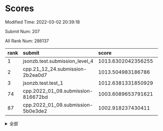# Scores

Modified Time: 2022-03-02 20:39:18

Submit Num: 207

All Rank Num: 286137

| rank |               submit               |       score        |       sigma        | pk_num |
| :--- | :--------------------------------- | :----------------- | :----------------- | :----- |
| 1    | jsonzb.test.submission_level_4     | 1013.6302042356255 | 0.8269533867585858 | 5527   |
| 2    | cpp.21_12_24.submission-2b2ea0d7   | 1013.504983186786  | 0.8044622160326774 | 5532   |
| 3    | jsonzb.test.test_1                 | 1012.6381331850929 | 0.8168372021642021 | 5526   |
| 74   | cpp.2022_01_09.submission-816672bd | 1003.6089653791621 | 0.7141124187130615 | 5529   |
| 87   | cpp.2022_01_09.submission-5b0e3de2 | 1002.918237430411  | 0.705630247977405  | 5533   |


<details>
<summary>全部</summary>

| rank |                 submit                 |       score        |       sigma        | pk_num |
| :--- | :------------------------------------- | :----------------- | :----------------- | :----- |
| 1    | jsonzb.test.submission_level_4         | 1013.6302042356255 | 0.8269533867585858 | 5527   |
| 2    | cpp.21_12_24.submission-2b2ea0d7       | 1013.504983186786  | 0.8044622160326774 | 5532   |
| 3    | jsonzb.test.test_1                     | 1012.6381331850929 | 0.8168372021642021 | 5526   |
| 4    | gobigger.level_3.submission_level_3_1  | 1012.0107148701699 | 0.7882294868655648 | 5531   |
| 5    | gobigger.level_3.submission_level_3_7  | 1011.509497728973  | 0.7826731908318217 | 5531   |
| 6    | gobigger.level_3.submission_level_3_45 | 1011.4695376196584 | 0.7869584668872974 | 5528   |
| 7    | gobigger.level_3.submission_level_3_42 | 1011.3807182884423 | 0.751746770735943  | 5532   |
| 8    | gobigger.level_3.submission_level_3_19 | 1011.3734417652436 | 0.7879374643132949 | 5528   |
| 9    | gobigger.level_3.submission_level_3_20 | 1010.9985353013483 | 0.7754354738695507 | 5523   |
| 10   | gobigger.level_3.submission_level_3_5  | 1010.9910389923529 | 0.7714119913531002 | 5532   |
| 11   | gobigger.level_3.submission_level_3_44 | 1010.8502099059832 | 0.764495216700956  | 5529   |
| 12   | gobigger.level_3.submission_level_3_28 | 1010.8043744514588 | 0.7664929148232719 | 5522   |
| 13   | gobigger.level_3.submission_level_3_34 | 1010.7773850717018 | 0.7773072342317464 | 5531   |
| 14   | gobigger.level_3.submission_level_3_12 | 1010.6853438324202 | 0.7839625027323491 | 5533   |
| 15   | gobigger.level_3.submission_level_3_32 | 1010.5908418550521 | 0.7468326115278494 | 5526   |
| 16   | gobigger.level_3.submission_level_3_35 | 1010.5691009668433 | 0.7957655277844696 | 5540   |
| 17   | gobigger.level_3.submission_level_3_9  | 1010.5164303400865 | 0.7772831479276925 | 5529   |
| 18   | gobigger.level_3.submission_level_3_8  | 1010.5158857005257 | 0.7976806312661383 | 5533   |
| 19   | gobigger.level_3.submission_level_3_15 | 1010.4457660322829 | 0.7599999351914226 | 5528   |
| 20   | gobigger.level_3.submission_level_3_25 | 1010.4280287655414 | 0.7788031512126358 | 5526   |
| 21   | gobigger.level_3.submission_level_3_48 | 1010.4220838573527 | 0.7688645515208453 | 5523   |
| 22   | gobigger.level_3.submission_level_3_47 | 1010.4002197521021 | 0.7528990399673237 | 5528   |
| 23   | gobigger.level_3.submission_level_3_24 | 1010.3610457176479 | 0.7553640689626481 | 5529   |
| 24   | gobigger.level_3.submission_level_3_40 | 1010.2026160864691 | 0.7703087228687661 | 5529   |
| 25   | gobigger.level_3.submission_level_3_0  | 1010.1059633326569 | 0.7563504171748948 | 5525   |
| 26   | gobigger.level_3.submission_level_3_38 | 1010.0891415271047 | 0.7446964142699489 | 5528   |
| 27   | gobigger.level_3.submission_level_3_31 | 1010.0454365965995 | 0.7652517931760051 | 5529   |
| 28   | gobigger.level_3.submission_level_3_30 | 1010.035112373358  | 0.7514090621584885 | 5522   |
| 29   | gobigger.level_3.submission_level_3_39 | 1010.028275408293  | 0.752699525027715  | 5530   |
| 30   | gobigger.level_3.submission_level_3_13 | 1010.0152602407074 | 0.758432030583377  | 5531   |
| 31   | gobigger.level_3.submission_level_3_16 | 1010.0102917983619 | 0.7354995721909264 | 5526   |
| 32   | gobigger.level_3.submission_level_3_26 | 1009.9909425796715 | 0.7469187747196858 | 5534   |
| 33   | gobigger.level_3.submission_level_3_14 | 1009.8790436803092 | 0.7423115472947228 | 5528   |
| 34   | gobigger.level_3.submission_level_3_33 | 1009.7870497112922 | 0.7362108814892631 | 5529   |
| 35   | gobigger.level_3.submission_level_3_11 | 1009.7777029265699 | 0.7553617717904394 | 5527   |
| 36   | gobigger.level_3.submission_level_3_27 | 1009.7448699658835 | 0.761958759755545  | 5527   |
| 37   | gobigger.level_3.submission_level_3_41 | 1009.7210364757955 | 0.7652535745333898 | 5530   |
| 38   | gobigger.level_3.submission_level_3_6  | 1009.6747675189634 | 0.7509308771149835 | 5524   |
| 39   | gobigger.level_3.submission_level_3_2  | 1009.6055368019511 | 0.7439442520074898 | 5530   |
| 40   | gobigger.level_3.submission_level_3_23 | 1009.5579871006119 | 0.7526906988538018 | 5528   |
| 41   | gobigger.level_3.submission_level_3_3  | 1009.5268316519118 | 0.7518906144136417 | 5526   |
| 42   | gobigger.level_3.submission_level_3_17 | 1009.5151169608914 | 0.736360656061796  | 5528   |
| 43   | gobigger.level_3.submission_level_3_22 | 1009.3968136108225 | 0.7507303489068384 | 5529   |
| 44   | gobigger.level_3.submission_level_3_49 | 1009.0819638367792 | 0.7487343123401549 | 5535   |
| 45   | gobigger.level_3.submission_level_3_4  | 1009.0303250070448 | 0.7481247494226477 | 5528   |
| 46   | gobigger.level_3.submission_level_3_10 | 1008.9958748038471 | 0.7634417993117755 | 5532   |
| 47   | gobigger.level_3.submission_level_3_43 | 1008.9497543204149 | 0.7295738567978196 | 5531   |
| 48   | gobigger.level_3.submission_level_3_37 | 1008.9452692583412 | 0.7305133225670698 | 5526   |
| 49   | gobigger.level_3.submission_level_3_36 | 1008.8434290453665 | 0.7766700080643815 | 5528   |
| 50   | gobigger.level_3.submission_level_3_29 | 1008.6885799666543 | 0.7448202610302295 | 5522   |
| 51   | gobigger.level_3.submission_level_3_46 | 1008.5382220885567 | 0.7573306235856249 | 5533   |
| 52   | gobigger.level_3.submission_level_3_21 | 1008.4279689632165 | 0.7622908481730248 | 5534   |
| 53   | gobigger.level_3.submission_level_3_18 | 1007.7540630969271 | 0.7521123693279265 | 5525   |
| 54   | gobigger.level_1.submission_level_1_4  | 1005.2747713496084 | 0.7181716744236745 | 5527   |
| 55   | gobigger.level_1.submission_level_1_33 | 1004.9885958765205 | 0.7140199604247137 | 5530   |
| 56   | gobigger.level_1.submission_level_1_38 | 1004.860453854427  | 0.7295251265682435 | 5530   |
| 57   | gobigger.level_1.submission_level_1_26 | 1004.566552069665  | 0.7183517020213926 | 5525   |
| 58   | gobigger.level_1.submission_level_1_12 | 1004.4949552828685 | 0.721248849167774  | 5526   |
| 59   | gobigger.level_1.submission_level_1_32 | 1004.4485366459014 | 0.7186649495410578 | 5527   |
| 60   | gobigger.level_1.submission_level_1_31 | 1004.4116032212005 | 0.7162578382089078 | 5529   |
| 61   | gobigger.level_1.submission_level_1_39 | 1004.2386482658322 | 0.7128633756863703 | 5530   |
| 62   | gobigger.level_1.submission_level_1_49 | 1004.1302251988396 | 0.7225994879367014 | 5529   |
| 63   | gobigger.level_1.submission_level_1_2  | 1004.1213087553626 | 0.7131222728647136 | 5532   |
| 64   | gobigger.level_1.submission_level_1_48 | 1004.0978694357567 | 0.7184511596488555 | 5531   |
| 65   | gobigger.level_1.submission_level_1_16 | 1004.0375383571027 | 0.7223641190865635 | 5529   |
| 66   | gobigger.level_1.submission_level_1_24 | 1004.0373994215877 | 0.7202600930547953 | 5532   |
| 67   | gobigger.level_1.submission_level_1_11 | 1004.0224691730106 | 0.7139603263635188 | 5526   |
| 68   | gobigger.level_1.submission_level_1_20 | 1003.9087723264347 | 0.7143628571501078 | 5535   |
| 69   | gobigger.level_1.submission_level_1_43 | 1003.8757010714894 | 0.7217211905288629 | 5526   |
| 70   | gobigger.level_1.submission_level_1_8  | 1003.7277158143245 | 0.7191280019947    | 5525   |
| 71   | gobigger.level_1.submission_level_1_44 | 1003.6981429623917 | 0.7165642828872244 | 5531   |
| 72   | gobigger.level_1.submission_level_1_22 | 1003.6958139683514 | 0.7132019601045146 | 5524   |
| 73   | gobigger.level_1.submission_level_1_19 | 1003.6454727696354 | 0.7228384137472776 | 5524   |
| 74   | cpp.2022_01_09.submission-816672bd     | 1003.6089653791621 | 0.7141124187130615 | 5529   |
| 75   | gobigger.level_1.submission_level_1_15 | 1003.524263200191  | 0.7146328792099196 | 5529   |
| 76   | gobigger.level_1.submission_level_1_46 | 1003.4482587039001 | 0.7148755927692985 | 5526   |
| 77   | gobigger.level_1.submission_level_1_28 | 1003.3997572006849 | 0.7205839747992693 | 5530   |
| 78   | gobigger.level_1.submission_level_1_14 | 1003.376931478598  | 0.7305328666629851 | 5529   |
| 79   | gobigger.level_1.submission_level_1_10 | 1003.2827890365681 | 0.7176272966007824 | 5538   |
| 80   | gobigger.level_1.submission_level_1_47 | 1003.245229516275  | 0.7064402367445438 | 5527   |
| 81   | gobigger.level_1.submission_level_1_27 | 1003.1805088897595 | 0.729208104775696  | 5529   |
| 82   | gobigger.level_1.submission_level_1_23 | 1003.1627926038577 | 0.7220050604277811 | 5534   |
| 83   | gobigger.level_1.submission_level_1_9  | 1003.1006153642757 | 0.7199195945987561 | 5527   |
| 84   | gobigger.level_1.submission_level_1_42 | 1003.0576267234933 | 0.7243804929659238 | 5532   |
| 85   | gobigger.level_1.submission_level_1_1  | 1003.037067372507  | 0.7287906171834061 | 5527   |
| 86   | gobigger.level_1.submission_level_1_45 | 1002.9720783091868 | 0.7191731650527233 | 5529   |
| 87   | cpp.2022_01_09.submission-5b0e3de2     | 1002.918237430411  | 0.705630247977405  | 5533   |
| 88   | gobigger.level_1.submission_level_1_17 | 1002.8742943696494 | 0.7311963314435302 | 5525   |
| 89   | gobigger.level_1.submission_level_1_6  | 1002.8639058225324 | 0.7052559963162667 | 5530   |
| 90   | gobigger.level_1.submission_level_1_35 | 1002.8321851606661 | 0.7228171571217381 | 5528   |
| 91   | gobigger.level_1.submission_level_1_29 | 1002.802849024419  | 0.7303902866313209 | 5529   |
| 92   | gobigger.level_1.submission_level_1_0  | 1002.7977242995536 | 0.7107313778006313 | 5533   |
| 93   | gobigger.level_1.submission_level_1_37 | 1002.7480740264854 | 0.7136194658716282 | 5530   |
| 94   | gobigger.level_1.submission_level_1_41 | 1002.7074618235424 | 0.722997540267503  | 5534   |
| 95   | gobigger.level_1.submission_level_1_5  | 1002.7002914649117 | 0.7154445187947208 | 5526   |
| 96   | gobigger.level_1.submission_level_1_18 | 1002.675183498811  | 0.7191239511000094 | 5530   |
| 97   | gobigger.level_1.submission_level_1_7  | 1002.6290823614847 | 0.7110325560129483 | 5529   |
| 98   | gobigger.level_1.submission_level_1_13 | 1002.5996478664521 | 0.706124305468506  | 5529   |
| 99   | gobigger.level_1.submission_level_1_34 | 1002.5028433412432 | 0.7152139782239426 | 5523   |
| 100  | gobigger.level_1.submission_level_1_30 | 1002.5008201804424 | 0.7113016346091541 | 5530   |
| 101  | gobigger.level_1.submission_level_1_3  | 1002.4284720274436 | 0.7200552932001155 | 5528   |
| 102  | gobigger.level_1.submission_level_1_40 | 1002.3206039879839 | 0.7159170322382016 | 5533   |
| 103  | gobigger.level_1.submission_level_1_25 | 1002.2670848400292 | 0.7167561944548264 | 5535   |
| 104  | gobigger.level_1.submission_level_1_36 | 1002.0300404911912 | 0.7090113673661821 | 5530   |
| 105  | gobigger.level_1.submission_level_1_21 | 1001.4645741811692 | 0.7145831495609671 | 5527   |
| 106  | gobigger.random.submission_random_13   | 997.5988257014544  | 0.7047112903242014 | 5529   |
| 107  | gobigger.random.submission_random_11   | 997.3912945496648  | 0.7047112142536993 | 5528   |
| 108  | gobigger.random.submission_random_45   | 997.2568752494387  | 0.7052307148873437 | 5529   |
| 109  | gobigger.random.submission_random_22   | 997.1757232029557  | 0.7052113224787454 | 5532   |
| 110  | gobigger.random.submission_random_39   | 997.0876086001333  | 0.7121969010874232 | 5530   |
| 111  | gobigger.random.submission_random_28   | 996.9131713471999  | 0.7179402550459795 | 5527   |
| 112  | gobigger.random.submission_random_49   | 996.6312533831463  | 0.7249417120440016 | 5533   |
| 113  | gobigger.random.submission_random_9    | 996.6297223583252  | 0.7209101397281115 | 5526   |
| 114  | gobigger.random.submission_random_34   | 996.6176502551534  | 0.7025543491953447 | 5531   |
| 115  | gobigger.random.submission_random_40   | 996.6076007336864  | 0.6989060383197402 | 5532   |
| 116  | gobigger.random.submission_random_19   | 996.5713103517235  | 0.7182508767908894 | 5529   |
| 117  | gobigger.random.submission_random_12   | 996.5261616765094  | 0.7115216724445816 | 5523   |
| 118  | gobigger.random.submission_random_44   | 996.4985621939277  | 0.703750727768859  | 5527   |
| 119  | gobigger.random.submission_random_37   | 996.4271850457238  | 0.7096389052468899 | 5531   |
| 120  | gobigger.random.submission_random_10   | 996.4186235054335  | 0.7014994929298058 | 5531   |
| 121  | gobigger.random.submission_random_0    | 996.3613657350099  | 0.7115576830464371 | 5529   |
| 122  | gobigger.random.submission_random_5    | 996.358409709621   | 0.7268380788158386 | 5526   |
| 123  | gobigger.random.submission_random_20   | 996.3246360628312  | 0.7069577927079526 | 5528   |
| 124  | gobigger.random.submission_random_36   | 996.2047538995968  | 0.7067006934286127 | 5524   |
| 125  | gobigger.random.submission_random_7    | 996.193593733971   | 0.7102692752323636 | 5526   |
| 126  | gobigger.random.submission_random_6    | 996.1899937340152  | 0.7200126623598715 | 5530   |
| 127  | gobigger.random.submission_random_18   | 996.1665695399233  | 0.7190383053108949 | 5530   |
| 128  | gobigger.random.submission_random_30   | 996.1604687251328  | 0.7117317321069568 | 5530   |
| 129  | gobigger.random.submission_random_2    | 996.0992166706411  | 0.7066480448860075 | 5529   |
| 130  | gobigger.random.submission_random_14   | 996.0915733930967  | 0.7166353671354302 | 5534   |
| 131  | gobigger.random.submission_random_1    | 996.0574060327607  | 0.7158305534066569 | 5530   |
| 132  | gobigger.random.submission_random_48   | 996.0230976229822  | 0.7162788387676853 | 5529   |
| 133  | gobigger.random.submission_random_33   | 995.9084763785164  | 0.7009562717791836 | 5529   |
| 134  | gobigger.random.submission_random_24   | 995.9017135626798  | 0.7126155269147084 | 5527   |
| 135  | gobigger.random.submission_random_31   | 995.8469934754006  | 0.7067684447070112 | 5532   |
| 136  | gobigger.random.submission_random_21   | 995.797827450778   | 0.7175888869018352 | 5530   |
| 137  | gobigger.random.submission_random_16   | 995.7802044178501  | 0.7092247538496866 | 5533   |
| 138  | gobigger.random.submission_random_46   | 995.7675247576625  | 0.7218315298816314 | 5530   |
| 139  | gobigger.random.submission_random_29   | 995.7569779910135  | 0.7020509925296015 | 5526   |
| 140  | gobigger.random.submission_random_23   | 995.7431424064372  | 0.7251192145146885 | 5530   |
| 141  | gobigger.random.submission_random_38   | 995.6952356193747  | 0.7172586907901604 | 5532   |
| 142  | gobigger.random.submission_random_43   | 995.6871791020642  | 0.701965307856764  | 5530   |
| 143  | gobigger.random.submission_random_32   | 995.6828805667448  | 0.7200514908960176 | 5532   |
| 144  | gobigger.random.submission_random_15   | 995.6395002057724  | 0.7073372116441539 | 5530   |
| 145  | gobigger.random.submission_random_17   | 995.5785396829897  | 0.7221632909803549 | 5526   |
| 146  | gobigger.random.submission_random_26   | 995.5475504353608  | 0.7111172349098597 | 5533   |
| 147  | gobigger.random.submission_random_25   | 995.2863111797376  | 0.7119746063746487 | 5529   |
| 148  | gobigger.random.submission_random_47   | 995.2163212072568  | 0.7024760507482924 | 5528   |
| 149  | gobigger.random.submission_random_27   | 995.1659038922018  | 0.7131594022910496 | 5534   |
| 150  | gobigger.random.submission_random_41   | 995.117710138284   | 0.7041248376477529 | 5532   |
| 151  | gobigger.random.submission_random_42   | 994.9987510767122  | 0.7166715525443842 | 5527   |
| 152  | gobigger.random.submission_random_4    | 994.9330600167189  | 0.7222986789775364 | 5531   |
| 153  | gobigger.random.submission_random_3    | 994.8921393628589  | 0.7040256976364617 | 5531   |
| 154  | gobigger.random.submission_random_35   | 994.6107375768604  | 0.7268229634440045 | 5531   |
| 155  | gobigger.random.submission_random_8    | 994.3152646378333  | 0.7229274649515024 | 5531   |
| 156  | gobigger.level_2.submission_level_2_24 | 993.9293619980597  | 0.7227573638367573 | 5531   |
| 157  | gobigger.level_2.submission_level_2_27 | 993.3295227442326  | 0.7314446402632155 | 5530   |
| 158  | gobigger.level_2.submission_level_2_12 | 993.2672996829173  | 0.7237040688303804 | 5522   |
| 159  | gobigger.level_2.submission_level_2_49 | 993.104926688661   | 0.7341669314443944 | 5525   |
| 160  | gobigger.level_2.submission_level_2_38 | 993.1032220719429  | 0.7365522312547147 | 5534   |
| 161  | gobigger.level_2.submission_level_2_4  | 993.0739124473715  | 0.7590355507569725 | 5532   |
| 162  | gobigger.level_2.submission_level_2_10 | 992.9675272618072  | 0.73608390360685   | 5525   |
| 163  | gobigger.level_2.submission_level_2_6  | 992.9491745194501  | 0.7305936660793595 | 5535   |
| 164  | gobigger.level_2.submission_level_2_37 | 992.9126094743506  | 0.7356209452216808 | 5528   |
| 165  | gobigger.level_2.submission_level_2_7  | 992.8077232536771  | 0.7343750430586519 | 5527   |
| 166  | gobigger.level_2.submission_level_2_22 | 992.7501972556763  | 0.7590356327103835 | 5531   |
| 167  | gobigger.level_2.submission_level_2_20 | 992.6955887661666  | 0.7387960961821505 | 5529   |
| 168  | gobigger.level_2.submission_level_2_23 | 992.6109960460924  | 0.7511886490111221 | 5528   |
| 169  | gobigger.level_2.submission_level_2_29 | 992.5468523605779  | 0.7370721747781789 | 5533   |
| 170  | gobigger.level_2.submission_level_2_11 | 992.5078723312172  | 0.7327644718339921 | 5524   |
| 171  | gobigger.level_2.submission_level_2_40 | 992.4824331260086  | 0.7423157623851323 | 5532   |
| 172  | gobigger.level_2.submission_level_2_2  | 992.3904902091695  | 0.7278650412232723 | 5531   |
| 173  | gobigger.level_2.submission_level_2_21 | 992.3250730903767  | 0.7517810640394471 | 5525   |
| 174  | gobigger.level_2.submission_level_2_25 | 992.2761469617616  | 0.7650286182420851 | 5526   |
| 175  | gobigger.level_2.submission_level_2_15 | 992.2201279435446  | 0.7452612993261007 | 5526   |
| 176  | gobigger.level_2.submission_level_2_47 | 992.2131054231162  | 0.7237745730571066 | 5527   |
| 177  | gobigger.level_2.submission_level_2_48 | 992.1555240936607  | 0.7311951660310537 | 5532   |
| 178  | gobigger.level_2.submission_level_2_43 | 992.1061616055138  | 0.7472368216264058 | 5527   |
| 179  | gobigger.level_2.submission_level_2_3  | 991.976806675058   | 0.7388004560470984 | 5531   |
| 180  | gobigger.level_2.submission_level_2_18 | 991.9541500783592  | 0.7415326798351309 | 5528   |
| 181  | gobigger.level_2.submission_level_2_34 | 991.8947985201835  | 0.7758808105133118 | 5529   |
| 182  | gobigger.level_2.submission_level_2_42 | 991.8131066694226  | 0.7429043325929569 | 5530   |
| 183  | gobigger.level_2.submission_level_2_32 | 991.7659525351839  | 0.7498251778366432 | 5533   |
| 184  | gobigger.level_2.submission_level_2_36 | 991.6747330390875  | 0.7440162144266635 | 5525   |
| 185  | gobigger.level_2.submission_level_2_35 | 991.6590735301841  | 0.7291916856716356 | 5528   |
| 186  | gobigger.level_2.submission_level_2_14 | 991.6158976990215  | 0.7371091455388399 | 5535   |
| 187  | gobigger.level_2.submission_level_2_41 | 991.595078989159   | 0.7478837423295991 | 5532   |
| 188  | gobigger.level_2.submission_level_2_44 | 991.5919264307348  | 0.7619025132057234 | 5527   |
| 189  | gobigger.level_2.submission_level_2_9  | 991.5597532153724  | 0.7498287550653583 | 5537   |
| 190  | gobigger.level_2.submission_level_2_8  | 991.5101814667797  | 0.7479866463226617 | 5534   |
| 191  | gobigger.level_2.submission_level_2_13 | 991.2476227021872  | 0.7651369044538043 | 5529   |
| 192  | gobigger.level_2.submission_level_2_30 | 991.2171683721783  | 0.7507339514433413 | 5532   |
| 193  | gobigger.level_2.submission_level_2_45 | 991.1584838934762  | 0.7590023537243397 | 5530   |
| 194  | gobigger.level_2.submission_level_2_39 | 991.1441398678942  | 0.756281490960403  | 5531   |
| 195  | gobigger.level_2.submission_level_2_46 | 991.1322253927353  | 0.7682947207404497 | 5523   |
| 196  | gobigger.level_2.submission_level_2_19 | 991.0680860078659  | 0.7463457820162936 | 5532   |
| 197  | gobigger.level_2.submission_level_2_17 | 990.9121292941281  | 0.7685167637013738 | 5530   |
| 198  | gobigger.level_2.submission_level_2_16 | 990.8708808222931  | 0.7664739395611546 | 5527   |
| 199  | gobigger.level_2.submission_level_2_0  | 990.806229065197   | 0.7714138336367651 | 5536   |
| 200  | gobigger.level_2.submission_level_2_28 | 990.8001657366575  | 0.744947462287948  | 5534   |
| 201  | gobigger.level_2.submission_level_2_1  | 990.6631720659346  | 0.7659380999857852 | 5532   |
| 202  | gobigger.level_2.submission_level_2_5  | 990.5404320529951  | 0.7628430615573356 | 5529   |
| 203  | gobigger.level_2.submission_level_2_31 | 990.365926725765   | 0.7706220145029093 | 5530   |
| 204  | gobigger.level_2.submission_level_2_33 | 990.3136146792019  | 0.7630594024019662 | 5526   |
| 205  | gobigger.level_2.submission_level_2_26 | 990.0538616898203  | 0.7752659250744229 | 5528   |
| 206  | gobigger.none.submission_none_0        | 976.8214460255061  | 1.3750658529959412 | 5528   |
| 207  | gobigger.none.submission_none_1        | 975.1457564038161  | 1.5481631839245218 | 5531   |

</details>